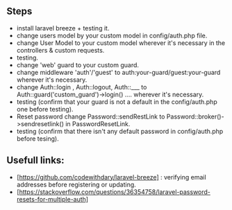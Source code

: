 

## Steps 
- install laravel breeze + testing it.
- change users model by your custom model in config/auth.php file.
- change User Model to your custom model wherever it's necessary in the controllers & custom requests.
- testing.
- change 'web' guard to your custom guard.
- change middleware 'auth'/'guest' to auth:your-guard/guest:your-guard wherever it's necessary.
- change Auth::login , Auth::logout, Auth::___ to Auth::guard('custom_guard')->login() .... wherever it's necessary.
- testing (confirm that your guard is not a default in the config/auth.php one before testing).
- Reset password change Password::sendRestLink to Password::broker()->sendresetlink() in PasswordResetLink.
- testing (confirm that there isn't any default password in config/auth.php before tesing).

## Usefull links: 
* [https://github.com/codewithdary/laravel-breeze] : verifying email addresses before registering or updating.
* [https://stackoverflow.com/questions/36354758/laravel-password-resets-for-multiple-auth]

